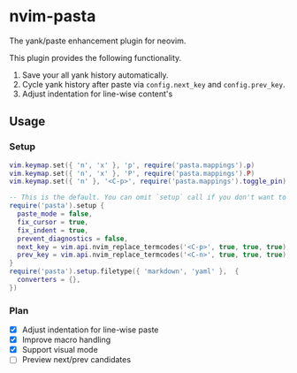 # nvim-pasta

The yank/paste enhancement plugin for neovim.

This plugin provides the following functionality.

1. Save your all yank history automatically.
2. Cycle yank history after paste via `config.next_key` and `config.prev_key`.
3. Adjust indentation for line-wise content's

## Usage

### Setup

```lua
vim.keymap.set({ 'n', 'x' }, 'p', require('pasta.mappings').p)
vim.keymap.set({ 'n', 'x' }, 'P', require('pasta.mappings').P)
vim.keymap.set({ 'n' }, '<C-p>', require('pasta.mappings').toggle_pin)

-- This is the default. You can omit `setup` call if you don't want to change this. 
require('pasta').setup {
  paste_mode = false,
  fix_cursor = true,
  fix_indent = true,
  prevent_diagnostics = false,
  next_key = vim.api.nvim_replace_termcodes('<C-p>', true, true, true),
  prev_key = vim.api.nvim_replace_termcodes('<C-n>', true, true, true),
}
require('pasta').setup.filetype({ 'markdown', 'yaml' },  {
  converters = {},
})
```

### Plan

- [x] Adjust indentation for line-wise paste
- [x] Improve macro handling
- [x] Support visual mode
- [ ] Preview next/prev candidates
